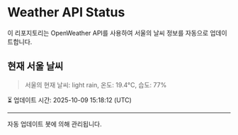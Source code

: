 
# Weather API Status

이 리포지토리는 OpenWeather API를 사용하여 서울의 날씨 정보를 자동으로 업데이트합니다.

## 현재 서울 날씨
> 서울의 현재 날씨: light rain, 온도: 19.4°C, 습도: 77%

⏳ 업데이트 시간: 2025-10-09 15:18:12 (UTC)

---
자동 업데이트 봇에 의해 관리됩니다.
